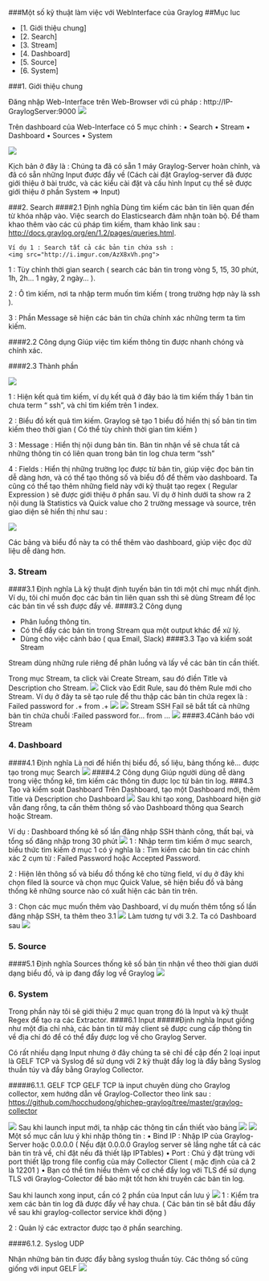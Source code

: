 ###Một số kỹ thuật làm việc với WebInterface của Graylog
##Mục luc

*	[1.	Giới thiệu chung]
*	[2. Search]
*	[3. Stream]
*	[4. Dashboard]
*	[5. Source]
*	[6. System]

###1. Giới thiệu chung

Đăng nhập Web-Interface trên Web-Browser với cú pháp :
http://IP-GraylogServer:9000
<img src="http://i.imgur.com/N88Guvw.png">

Trên dashboard của Web-Interface có 5 mục chính :
•	Search 
•	Stream
•	Dashboard
•	Sources
•	System

<img src="http://i.imgur.com/buQz6VM.png">

Kịch bản ở đây là : Chúng ta đã có sẵn 1 máy Graylog-Server hoàn chỉnh, và đã có sẵn những Input được đẩy về (Cách cài đặt Graylog-server đã được giới thiệu ở bài trước, và các kiểu cài đặt và cấu hình Input cụ thể sẽ được giới thiệu ở phần System => Input)

###2.	Search
####2.1 Định nghĩa
 Dùng tìm kiếm các bản tin liên quan đến từ khóa nhập vào. Việc search do Elasticsearch đảm nhận toàn bộ. Để tham khao thêm vào các cú pháp tìm kiếm, tham khảo
link sau : http://docs.graylog.org/en/1.2/pages/queries.html. 

    Ví dụ 1 : Search tất cả các bản tin chứa ssh :
	<img src="http://i.imgur.com/AzX8xVh.png">
	
1 : Tùy chỉnh thời gian search ( search các bản tin trong vòng 5, 15, 30 phút, 1h, 2h… 1 ngày, 2 ngày… ).

2 : Ô tìm kiếm, nơi ta nhập term muốn tìm kiếm ( trong trường hợp này là ssh ).

3 : Phần Message sẽ hiện các bản tin chứa chính xác những term ta tìm kiếm.

####2.2 Công dụng
	Giúp việc tìm kiếm thông tin được nhanh chóng và chính xác.

####2.3 Thành phần

<img src="http://i.imgur.com/W5gEQQF.png">

1 : Hiện kết quả tìm kiếm, ví dụ kết quả ở đây báo là tìm kiếm thấy 1 bản tin chưa term “ ssh”, và chỉ tìm kiếm trên 1 index.

2 : Biểu đồ kết quả tìm kiếm. Graylog sẽ tạo 1 biểu đồ hiển thị số bản tin tìm kiếm theo thời gian ( Có thể tùy chỉnh thời gian tìm kiếm )

3 : Message : Hiển thị nội dung bản tin. Bản tin nhận về sẽ chưa tất cả những thông tin có liên quan trong bản tin log chưa term “ssh”

4 : Fields : Hiển thị những trường lọc được từ bản tin, giúp việc đọc bản tin dễ dàng hơn, và có thể tạo thông số và biểu đồ để thêm vào dashboard. Ta cũng có thể tạo thêm những field này với kỹ thuật tạo regex ( Regular Expression ) sẽ được giới thiệu ở phần sau. Ví dụ ở hình dưới ta show ra 2 nội dung là Statistics và Quick value cho 2 trường message và source, trên giao diện sẽ hiển thị như sau :

<img src="http://i.imgur.com/gvVZtV0.png">

Các bảng và biểu đồ này ta có thể thêm vào dashboard, giúp việc đọc dữ liệu dễ dàng hơn.

### 3. Stream
####3.1 Định nghĩa
 Là kỹ thuật định tuyến bản tin tới một chỉ mục nhất định. Ví dụ, tôi chỉ muốn đọc các bản tin liên quan ssh thì sẽ dùng Stream để lọc các bản tin về ssh được đẩy về.
####3.2 Công dụng
 -	Phân luồng thông tin.
 -	Có thể đẩy các bản tin trong Stream qua một output khác để xử lý.
 -	Dùng cho việc cảnh báo ( qua Email, Slack)
####3.3 Tạo và kiểm soát Stream

Stream dùng những rule riêng để phân luồng và lấy về các bản tin cần thiết. 

Trong mục Stream, ta click vài Create Stream, sau đó điền Title và Description cho Stream.
<img src ="http://i.imgur.com/xXIs7Nk.png">
Click vào Edit Rule, sau đó thêm Rule mới cho Stream. Ví dụ ở đây ta sẽ tạo rule để thu thập các bản tin chứa regex là : Failed password for .+ from .+
<img src="http://i.imgur.com/lk3wFrz.png">
<img src="http://i.imgur.com/3kPHnOo.png">
Stream SSH Fail sẽ bắt tất cả những bản tin chứa chuỗi :Failed password for… from …
<img src="http://i.imgur.com/nJ7TbJ7.png">
####3.4Cảnh báo với Stream

### 4. Dashboard
####4.1 Định nghĩa
 Là nơi để hiển thị biểu đồ, số liệu, bảng thống kê... được tạo trong mục Search 
 <img src="http://i.imgur.com/tS2djC5.png">
####4.2 Công dụng
Giúp người dùng dễ dàng trong việc thống kê, tìm kiếm các thông tin được lọc từ bản tin log.
###4.3 Tạo và kiểm soát Dashboard 
Trên Dashboard, tạo một Dashboard mới, thêm Title và Description cho Dashboard
<img src="http://i.imgur.com/3OztHjw.png">
Sau khi tạo xong, Dashboard hiện giờ vẫn đang rỗng, ta cần thêm thông số vào Dashboard thông qua Search hoặc Stream.

Ví dụ : Dashboard thống kê số lần đăng nhập SSH thành công, thất bại, và tổng số đăng nhập trong 30 phút
<img src="http://i.imgur.com/edGkJIc.png">
1 : Nhập term tìm kiếm ở mục search, biểu thức tìm kiếm ở mục 1 có ý nghĩa là : Tìm kiếm các bản tin các chính xác 2 cụm từ : Failed Password hoặc Accepted Password. 

2 : Hiện lên thông số và biểu đồ thống kê cho từng field, ví dụ ở đây khi chọn filed là source và chọn mục Quick Value, sẽ hiện biểu đồ và bảng thống kê những source nào có xuất hiện các bản tin trên. 

3 : Chọn các mục muốn thêm vào Dashboard, ví dụ muốn thêm tổng số lần đăng nhập SSH, ta thêm theo 3.1
<img src="http://i.imgur.com/Ve4COKD.png">
Làm tương tự với 3.2. Ta có Dashboard sau 
<img src="http://i.imgur.com/lqtjzSw.png">
### 5. Source
####5.1 Định nghĩa 
Sources thống kê số bản tin nhận về theo thời gian dưới dạng biểu đồ, và ip đang đẩy log về Graylog
<img src="http://i.imgur.com/RtiGGSB.png">
### 6. System

Trong phần này tôi sẽ giới thiệu 2 mục quan trọng đó là Input và kỹ thuật Regex để tạo ra các Extractor.
####6.1 Input 
#####Định nghĩa
Input giống như một địa chỉ nhà, các bản tin từ máy client sẽ được cung cấp thông tin về địa chỉ đó để có thể đẩy được log về cho Graylog Server.

Có rất nhiều dạng Input nhưng ở đây chúng ta sẽ chỉ đề cập đến 2 loại input là GELF TCP và Syslog để sử dụng với 2 kỹ thuật đẩy log là đẩy bằng Syslog thuần túy và đẩy bằng Graylog Collector.

#####6.1.1.	GELF TCP
GELF TCP là input chuyên dùng cho Graylog collector, xem hướng dẫn về Graylog-Collector theo link sau :
https://github.com/hocchudong/ghichep-graylog/tree/master/graylog-collector

<img src="http://i.imgur.com/iTUv0aj.png">
Sau khi launch input mới, ta nhập các thông tin cần thiết vào bảng
<img src="http://i.imgur.com/1xxxatn.png">
<img src="http://i.imgur.com/WvRdRou.png">
Một số mục cần lưu ý khi nhập thông tin :
•	Bind IP : Nhập IP của Graylog-Server  hoặc 0.0.0.0 ( Nếu đặt 0.0.0.0 Graylog server sẽ lắng nghe tất cả các bản tin trả về, chỉ đặt nếu đã thiết lập IPTables)
•	Port : Chú ý đặt trùng với port thiết lập trong file config của máy Collector Client ( mặc định của cả 2 là 12201 )
•	Bạn có thể tìm hiểu thêm về cơ chế đẩy log với TLS để sử dụng TLS với Graylog-Colector để bảo mật tốt hơn khi truyền các bản tin log.

Sau khi launch xong input, cần có 2 phần của Input cần lưu ý
<img src="http://i.imgur.com/hkwHTEE.png">
1 : Kiểm tra xem các bản tin log đã được đẩy về hay chưa. ( Các bản tin sẽ bắt đầu đẩy về sau khi graylog-collector service khởi động )

2 : Quản lý các extractor được tạo ở phần searching. 

####6.1.2.	Syslog UDP

Nhận những bản tin được đẩy bằng syslog thuần túy.
Các thông số cũng giống với input GELF
<img src="http://i.imgur.com/JAeFGgr.png">
